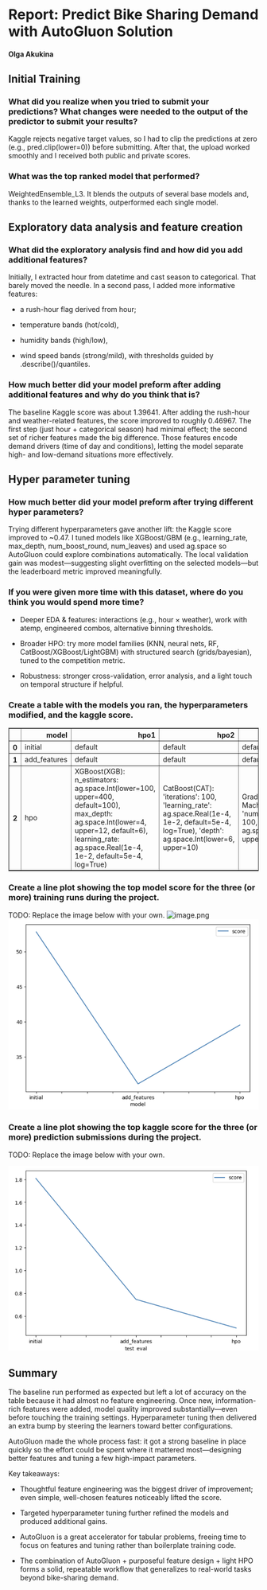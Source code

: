 # Report: Predict Bike Sharing Demand with AutoGluon Solution
#### Olga Akukina

## Initial Training
### What did you realize when you tried to submit your predictions? What changes were needed to the output of the predictor to submit your results?
Kaggle rejects negative target values, so I had to clip the predictions at zero (e.g., pred.clip(lower=0)) before submitting. After that, the upload worked smoothly and I received both public and private scores.

### What was the top ranked model that performed?
WeightedEnsemble_L3. It blends the outputs of several base models and, thanks to the learned weights, outperformed each single model.

## Exploratory data analysis and feature creation
### What did the exploratory analysis find and how did you add additional features?
Initially, I extracted hour from datetime and cast season to categorical. That barely moved the needle.
In a second pass, I added more informative features:

- a rush-hour flag derived from hour;

- temperature bands (hot/cold),

- humidity bands (high/low),

- wind speed bands (strong/mild),
with thresholds guided by .describe()/quantiles.

### How much better did your model preform after adding additional features and why do you think that is?
The baseline Kaggle score was about 1.39641. After adding the rush-hour and weather-related features, the score improved to roughly 0.46967.
The first step (just hour + categorical season) had minimal effect; the second set of richer features made the big difference. Those features encode demand drivers (time of day and conditions), letting the model separate high- and low-demand situations more effectively.

## Hyper parameter tuning
### How much better did your model preform after trying different hyper parameters?
Trying different hyperparameters gave another lift: the Kaggle score improved to ~0.47. I tuned models like XGBoost/GBM (e.g., learning_rate, max_depth, num_boost_round, num_leaves) and used ag.space so AutoGluon could explore combinations automatically. The local validation gain was modest—suggesting slight overfitting on the selected models—but the leaderboard metric improved meaningfully.

### If you were given more time with this dataset, where do you think you would spend more time?
- Deeper EDA & features: interactions (e.g., hour × weather), work with atemp, engineered combos, alternative binning thresholds.

- Broader HPO: try more model families (KNN, neural nets, RF, CatBoost/XGBoost/LightGBM) with structured search (grids/bayesian), tuned to the competition metric.

- Robustness: stronger cross-validation, error analysis, and a light touch on temporal structure if helpful.

### Create a table with the models you ran, the hyperparameters modified, and the kaggle score.
<div>
<style scoped>
    .dataframe tbody tr th:only-of-type {
        vertical-align: middle;
    }

    .dataframe tbody tr th {
        vertical-align: top;
    }

    .dataframe thead th {
        text-align: right;
    }
</style>
<table border="1" class="dataframe">
  <thead>
    <tr style="text-align: right;">
      <th></th>
      <th>model</th>
      <th>hpo1</th>
      <th>hpo2</th>
      <th>hpo3</th>
      <th>score</th>
    </tr>
  </thead>
  <tbody>
    <tr>
      <th>0</th>
      <td>initial</td>
      <td>default</td>
      <td>default</td>
      <td>default</td>
      <td>1.39641</td>
    </tr>
    <tr>
      <th>1</th>
      <td>add_features</td>
      <td>default</td>
      <td>default</td>
      <td>default</td>
      <td>1.39325</td>
    </tr>
    <tr>
      <th>2</th>
      <td>hpo</td>
      <td>XGBoost(XGB): n_estimators: ag.space.Int(lower=100, upper=400, default=100), max_depth: ag.space.Int(lower=4, upper=12, default=6), learning_rate: ag.space.Real(1e-4, 1e-2, default=5e-4, log=True)</td>
      <td>CatBoost(CAT): 'iterations': 100, 'learning_rate': ag.space.Real(1e-4, 1e-2, default=5e-4, log=True), 'depth': ag.space.Int(lower=6, upper=10)</td>
      <td>Gradient Boosting Machine(GBM): 'num_boost_round': 100, 'num_leaves': ag.space.Int(lower=26, upper=66, default=36)</td>
      <td>0.46967</td>
    </tr>
  </tbody>
</table>
</div>

### Create a line plot showing the top model score for the three (or more) training runs during the project.

TODO: Replace the image below with your own.
![image.png](attachment:image.png)
![model_train_score.png](img/model_train_score.png)

### Create a line plot showing the top kaggle score for the three (or more) prediction submissions during the project.

TODO: Replace the image below with your own.

![model_test_score.png](img/model_test_score.png)

## Summary
The baseline run performed as expected but left a lot of accuracy on the table because it had almost no feature engineering. Once new, information-rich features were added, model quality improved substantially—even before touching the training settings. Hyperparameter tuning then delivered an extra bump by steering the learners toward better configurations.

AutoGluon made the whole process fast: it got a strong baseline in place quickly so the effort could be spent where it mattered most—designing better features and tuning a few high-impact parameters.

Key takeaways:

- Thoughtful feature engineering was the biggest driver of improvement; even simple, well-chosen features noticeably lifted the score.

- Targeted hyperparameter tuning further refined the models and produced additional gains.

- AutoGluon is a great accelerator for tabular problems, freeing time to focus on features and tuning rather than boilerplate training code.

- The combination of AutoGluon + purposeful feature design + light HPO forms a solid, repeatable workflow that generalizes to real-world tasks beyond bike-sharing demand.